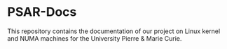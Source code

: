 PSAR-Docs
=========

This repository contains the documentation of our project on Linux kernel and NUMA machines for the University Pierre &amp; Marie Curie.
